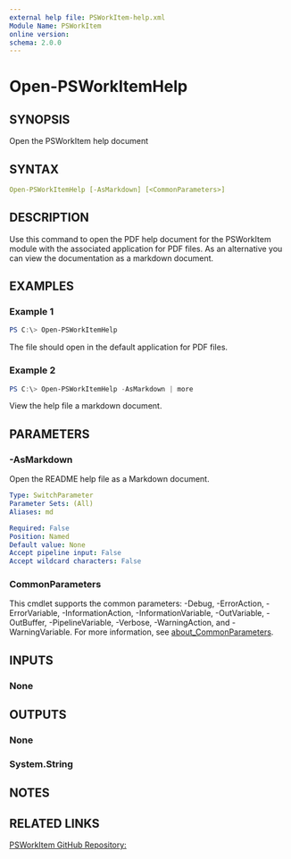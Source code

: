 ```yaml
---
external help file: PSWorkItem-help.xml
Module Name: PSWorkItem
online version:
schema: 2.0.0
---
```


# Open-PSWorkItemHelp

## SYNOPSIS

Open the PSWorkItem help document

## SYNTAX

```yaml
Open-PSWorkItemHelp [-AsMarkdown] [<CommonParameters>]
```

## DESCRIPTION

Use this command to open the PDF help document for the PSWorkItem module with the associated application for PDF files. As an alternative you can view the documentation as a markdown document.

## EXAMPLES

### Example 1

```powershell
PS C:\> Open-PSWorkItemHelp
```

The file should open in the default application for PDF files.

### Example 2

```powershell
PS C:\> Open-PSWorkItemHelp -AsMarkdown | more
```

View the help file a markdown document.


## PARAMETERS

### -AsMarkdown

Open the README help file as a Markdown document.

```yaml
Type: SwitchParameter
Parameter Sets: (All)
Aliases: md

Required: False
Position: Named
Default value: None
Accept pipeline input: False
Accept wildcard characters: False
```

### CommonParameters

This cmdlet supports the common parameters: -Debug, -ErrorAction, -ErrorVariable, -InformationAction, -InformationVariable, -OutVariable, -OutBuffer, -PipelineVariable, -Verbose, -WarningAction, and -WarningVariable. For more information, see [about_CommonParameters](http://go.microsoft.com/fwlink/?LinkID=113216).

## INPUTS

### None

## OUTPUTS

### None

### System.String

## NOTES

## RELATED LINKS

[PSWorkItem GitHub Repository:](https://github.com/jdhitsolutions/PSWorkItem)
